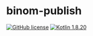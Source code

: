 # binom-publish

[![GitHub license](https://img.shields.io/badge/license-Apache%20License%202.0-blue.svg?style=flat)](http://www.apache.org/licenses/LICENSE-2.0)
[![Kotlin 1.8.20](https://img.shields.io/badge/Kotlin-1.8.20-blue.svg?style=flat&logo=kotlin)](http://kotlinlang.org)